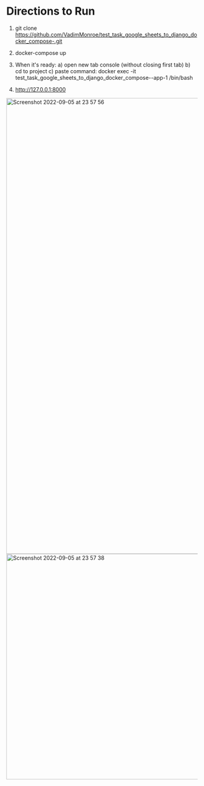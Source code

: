 <h1>Directions to Run</h1>

1. git clone https://github.com/VadimMonroe/test_task_google_sheets_to_django_docker_compose-.git

2. docker-compose up

3. When it's ready: 
  a) open new tab console (without closing first tab)
  b) cd to project
  c) paste command: docker exec -it test_task_google_sheets_to_django_docker_compose--app-1 /bin/bash

4. http://127.0.0.1:8000

<img width="1196" alt="Screenshot 2022-09-05 at 23 57 56" src="https://user-images.githubusercontent.com/82668410/188511867-1dd06253-610b-4029-bc1e-54a757c515ee.png">
<img width="592" alt="Screenshot 2022-09-05 at 23 57 38" src="https://user-images.githubusercontent.com/82668410/188511872-887f1ee9-0a25-48ed-8fb6-ab57548f820a.png">
